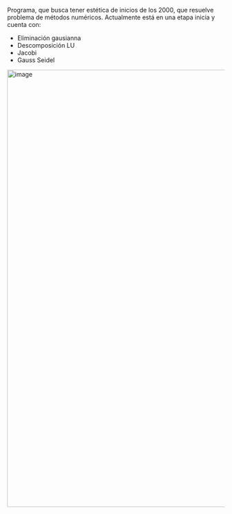 
Programa, que busca tener estética de inicios de los 2000, que resuelve problema de métodos numéricos.
Actualmente está en una etapa inicia y cuenta con:
- Eliminación gausianna
- Descomposición LU
- Jacobi
- Gauss Seidel

<img width="1768" height="1013" alt="image" src="https://github.com/user-attachments/assets/4d650762-f805-48d3-b1a5-f355054ffdfc" />
